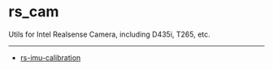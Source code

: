 # rs_cam

Utils for Intel Realsense Camera, including D435i, T265, etc.

---

* [rs-imu-calibration](https://github.com/cggos/imu_tools/tree/kinetic/imu_calib/rs-imu-calibration)
